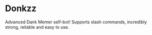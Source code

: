 # Donkzz
Advanced Dank Memer self-bot! Supports slash commands, incredibly strong, reliable and easy to use.
